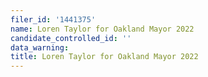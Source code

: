 ```yaml
---
filer_id: '1441375'
name: Loren Taylor for Oakland Mayor 2022
candidate_controlled_id: ''
data_warning: 
title: Loren Taylor for Oakland Mayor 2022
---
```

